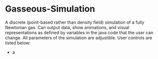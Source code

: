 # Gasseous-Simulation

A discrete (point-based rather than density field) simulation of a fully Newtonian gas. Can output data, show animations, and visual representations as defined by variables in the java code that the user can change. All parameters of the simulation are adjustible. User controls are listed below:
* a
